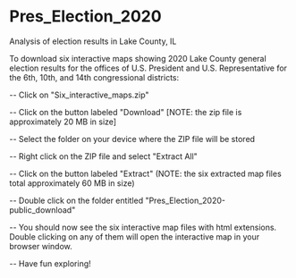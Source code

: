 # Pres_Election_2020
Analysis of election results in Lake County, IL

To download six interactive maps showing 2020 Lake County general election results for the offices of 
U.S. President and U.S. Representative for the 6th, 10th, and 14th congressional districts:

-- Click on "Six_interactive_maps.zip"

-- Click on the button labeled "Download" [NOTE: the zip file is approximately 20 MB in size]

-- Select the folder on your device where the ZIP file will be stored

-- Right click on the ZIP file and select "Extract All"

-- Click on the button labeled "Extract" (NOTE: the six extracted map files total approximately 60 MB in size)

-- Double click on the folder entitled "Pres_Election_2020-public_download"

-- You should now see the six interactive map files with html extensions. Double clicking on any of them 
will open the interactive map in your browser window.

-- Have fun exploring!
